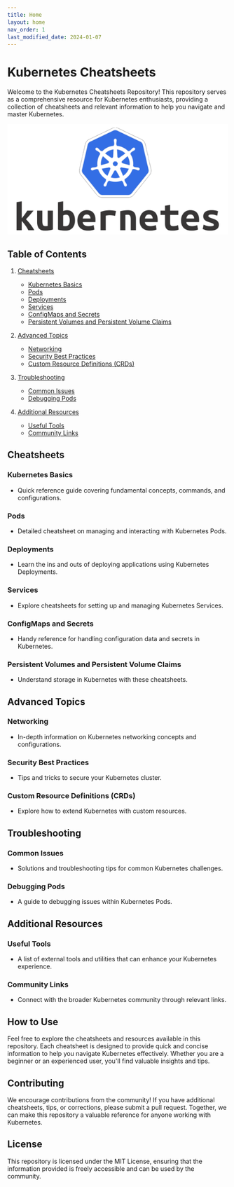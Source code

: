 ```yaml
---
title: Home
layout: home
nav_order: 1
last_modified_date: 2024-01-07
---
```


# Kubernetes Cheatsheets

Welcome to the Kubernetes Cheatsheets Repository! This repository serves as a comprehensive resource for Kubernetes enthusiasts, providing a collection of cheatsheets and relevant information to help you navigate and master Kubernetes.

![Kubernetes Logo](assets/images/kubernetes_logo.png)

## Table of Contents

1. [Cheatsheets](#cheatsheets)
   - [Kubernetes Basics](#kubernetes-basics)
   - [Pods](#pods)
   - [Deployments](#deployments)
   - [Services](#services)
   - [ConfigMaps and Secrets](#configmaps-and-secrets)
   - [Persistent Volumes and Persistent Volume Claims](#persistent-volumes-and-persistent-volume-claims)

2. [Advanced Topics](#advanced-topics)
   - [Networking](#networking)
   - [Security Best Practices](#security-best-practices)
   - [Custom Resource Definitions (CRDs)](#custom-resource-definitions-crds)

3. [Troubleshooting](#troubleshooting)
   - [Common Issues](#common-issues)
   - [Debugging Pods](#debugging-pods)

4. [Additional Resources](#additional-resources)
   - [Useful Tools](#useful-tools)
   - [Community Links](#community-links)

## Cheatsheets

### Kubernetes Basics
- Quick reference guide covering fundamental concepts, commands, and configurations.

### Pods
- Detailed cheatsheet on managing and interacting with Kubernetes Pods.

### Deployments
- Learn the ins and outs of deploying applications using Kubernetes Deployments.

### Services
- Explore cheatsheets for setting up and managing Kubernetes Services.

### ConfigMaps and Secrets
- Handy reference for handling configuration data and secrets in Kubernetes.

### Persistent Volumes and Persistent Volume Claims
- Understand storage in Kubernetes with these cheatsheets.

## Advanced Topics

### Networking
- In-depth information on Kubernetes networking concepts and configurations.

### Security Best Practices
- Tips and tricks to secure your Kubernetes cluster.

### Custom Resource Definitions (CRDs)
- Explore how to extend Kubernetes with custom resources.

## Troubleshooting

### Common Issues
- Solutions and troubleshooting tips for common Kubernetes challenges.

### Debugging Pods
- A guide to debugging issues within Kubernetes Pods.

## Additional Resources

### Useful Tools
- A list of external tools and utilities that can enhance your Kubernetes experience.

### Community Links
- Connect with the broader Kubernetes community through relevant links.

## How to Use

Feel free to explore the cheatsheets and resources available in this repository. Each cheatsheet is designed to provide quick and concise information to help you navigate Kubernetes effectively. Whether you are a beginner or an experienced user, you'll find valuable insights and tips.

## Contributing

We encourage contributions from the community! If you have additional cheatsheets, tips, or corrections, please submit a pull request. Together, we can make this repository a valuable reference for anyone working with Kubernetes.

## License

This repository is licensed under the MIT License, ensuring that the information provided is freely accessible and can be used by the community.